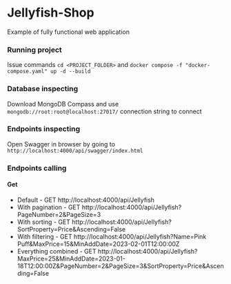 # Jellyfish-Shop
Example of fully functional web application

### Running project
Issue commands `cd <PROJECT_FOLDER>` and `docker compose -f "docker-compose.yaml" up -d --build`

### Database inspecting
Download MongoDB Compass and use `mongodb://root:root@localhost:27017/` connection string to connect

### Endpoints inspecting
Open Swagger in browser by going to `http://localhost:4000/api/swagger/index.html`

### Endpoints calling
#### Get
- Default - GET http://localhost:4000/api/Jellyfish
- With pagination - GET http://localhost:4000/api/Jellyfish?PageNumber=2&PageSize=3
- With sorting - GET http://localhost:4000/api/Jellyfish?SortProperty=Price&Ascending=False
- With filtering - GET http://localhost:4000/api/Jellyfish?Name=Pink Puff&MaxPrice=15&MinAddDate=2023-02-01T12:00:00Z
- Everything combined - GET http://localhost:4000/api/Jellyfish?MaxPrice=25&MinAddDate=2023-01-18T12:00:00Z&PageNumber=2&PageSize=3&SortProperty=Price&Ascending=False


